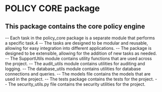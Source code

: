 # POLICY CORE package

## This package contains the core policy engine

-- Each task in the policy_core package is a separate module that performs a specific task.4
-- The tasks are designed to be modular and reusable, allowing for easy integration into different applications.
-- The package is designed to be extensible, allowing for the addition of new tasks as needed.
-- The SupportUtils module contains utility functions that are used across the project.
-- The audit_utils module contains utilities for auditing and logging.
-- The database_utils module contains utilities for database connections and queries.
-- The models file contains the models that are used in the project.
-- The tests package contains the tests for the project.
-- The security_utils.py file contains the security utilities for the project.
